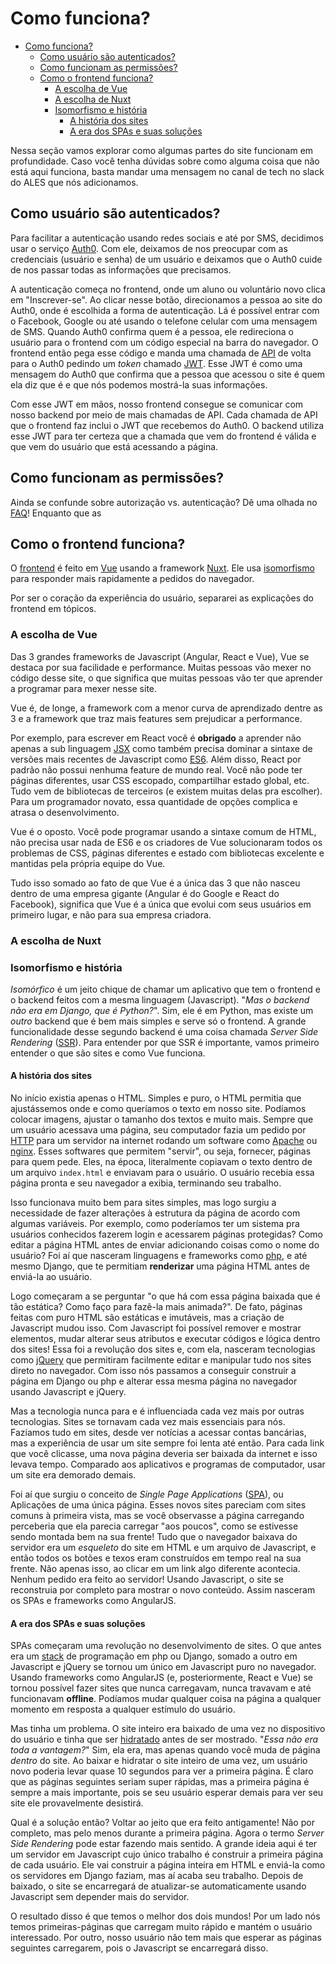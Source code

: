 # Como funciona?

- [Como funciona?](#como-funciona)
  - [Como usuário são autenticados?](#como-usu%c3%a1rio-s%c3%a3o-autenticados)
  - [Como funcionam as permissões?](#como-funcionam-as-permiss%c3%b5es)
  - [Como o frontend funciona?](#como-o-frontend-funciona)
    - [A escolha de Vue](#a-escolha-de-vue)
    - [A escolha de Nuxt](#a-escolha-de-nuxt)
    - [Isomorfismo e história](#isomorfismo-e-hist%c3%b3ria)
      - [A história dos sites](#a-hist%c3%b3ria-dos-sites)
      - [A era dos SPAs e suas soluções](#a-era-dos-spas-e-suas-solu%c3%a7%c3%b5es)

Nessa seção vamos explorar como algumas partes do site funcionam em profundidade. Caso você tenha dúvidas sobre como alguma coisa que não está aqui funciona, basta mandar uma mensagem no canal de tech no slack do ALES que nós adicionamos.

## Como usuário são autenticados?
Para facilitar a autenticação usando redes sociais e até por SMS, decidimos usar o serviço [Auth0](#auth0). Com ele, deixamos de nos preocupar com as credenciais (usuário e senha) de um usuário e deixamos que o Auth0 cuide de nos passar todas as informações que precisamos.

A autenticação começa no frontend, onde um aluno ou voluntário novo clica em "Inscrever-se". Ao clicar nesse botão, direcionamos a pessoa ao site do Auth0, onde é escolhida a forma de autenticação. Lá é possível entrar com o Facebook, Google ou até usando o telefone celular com uma mensagem de SMS. Quando Auth0 confirma quem é a pessoa, ele redireciona o usuário para o frontend com um código especial na barra do navegador. O frontend então pega esse código e manda uma chamada de [API](#api) de volta para o Auth0 pedindo um *token* chamado [JWT](#jwt). Esse JWT é como uma mensagem do Auth0 que confirma que a pessoa que acessou o site é quem ela diz que é e que nós podemos mostrá-la suas informações.

Com esse JWT em mãos, nosso frontend consegue se comunicar com nosso backend por meio de mais chamadas de API. Cada chamada de API que o frontend faz inclui o JWT que recebemos do Auth0. O backend utiliza esse JWT para ter certeza que a chamada que vem do frontend é válida e que vem do usuário que está acessando a página.

## Como funcionam as permissões?
Ainda se confunde sobre autorização vs. autenticação? Dê uma olhada no [FAQ](#qual-a-diferen%c3%a7a-entre-autoriza%c3%a7%c3%a3o-e-autentica%c3%a7%c3%a3o)!
Enquanto que as 

## Como o frontend funciona?
O [frontend](#frontend) é feito em [Vue](#vue) usando a framework [Nuxt](#nuxt). Ele usa [isomorfismo](https://en.wikipedia.org/wiki/Isomorphic_JavaScript) para responder mais rapidamente a pedidos do navegador.

Por ser o coração da experiência do usuário, separarei as explicações do frontend em tópicos.

### A escolha de Vue
Das 3 grandes frameworks de Javascript (Angular, React e Vue), Vue se destaca por sua facilidade e performance. Muitas pessoas vão mexer no código desse site, o que significa que muitas pessoas vão ter que aprender a programar para mexer nesse site.

Vue é, de longe, a framework com a menor curva de aprendizado dentre as 3 e a framework que traz mais features sem prejudicar a performance.

Por exemplo, para escrever em React você é **obrigado** a aprender não apenas a sub linguagem [JSX](https://reactjs.org/docs/introducing-jsx.html) como também precisa dominar a sintaxe de versões mais recentes de Javascript como [ES6](https://www.w3schools.com/js/js_es6.asp). Além disso, React por padrão não possui nenhuma feature de mundo real. Você não pode ter páginas diferentes, usar CSS escopado, compartilhar estado global, etc. Tudo vem de bibliotecas de terceiros (e existem muitas delas pra escolher). Para um programador novato, essa quantidade de opções complica e atrasa o desenvolvimento.

Vue é o oposto. Você pode programar usando a sintaxe comum de HTML, não precisa usar nada de ES6 e os criadores de Vue solucionaram todos os problemas de CSS, páginas diferentes e estado com bibliotecas excelente e mantidas pela própria equipe do Vue. 

Tudo isso somado ao fato de que Vue é a única das 3 que não nasceu dentro de uma empresa gigante (Angular é do Google e React do Facebook), significa que Vue é a única que evolui com seus usuários em primeiro lugar, e não para sua empresa criadora.

### A escolha de Nuxt

### Isomorfismo e história
*Isomórfico* é um jeito chique de chamar um aplicativo que tem o frontend e o backend feitos com a mesma linguagem (Javascript). "*Mas o backend não era em Django, que é Python?*". Sim, ele é em Python, mas existe um *outro* backend que é bem mais simples e serve só o frontend. A grande funcionalidade desse segundo backend é uma coisa chamada *Server Side Rendering* ([SSR](#ssr)). Para entender por que SSR é importante, vamos primeiro entender o que são sites e como Vue funciona.

#### A história dos sites

No início existia apenas o HTML. Simples e puro, o HTML permitia que ajustássemos onde e como queríamos o texto em nosso site. Podíamos colocar imagens, ajustar o tamanho dos textos e muito mais. Sempre que um usuário acessava uma página, seu computador fazia um pedido por [HTTP](#http) para um servidor na internet rodando um software como [Apache](https://httpd.apache.org/) ou [nginx](https://www.nginx.com/). Esses softwares que permitem "servir", ou seja, fornecer, páginas para quem pede. Eles, na época, literalmente copiavam o texto dentro de um arquivo `index.html` e enviavam para o usuário. O usuário recebia essa página pronta e seu navegador a exibia, terminando seu trabalho.

Isso funcionava muito bem para sites simples, mas logo surgiu a necessidade de fazer alterações à estrutura da página de acordo com algumas variáveis. Por exemplo, como poderíamos ter um sistema pra usuários conhecidos fazerem login e acessarem páginas protegidas? Como editar a página HTML antes de enviar adicionando coisas como o nome do usuário? Foi aí que nasceram linguagens e frameworks como [php](https://www.php.net/), e até mesmo Django, que te permitiam **renderizar** uma página HTML antes de enviá-la ao usuário.

Logo começaram a se perguntar "o que há com essa página baixada que é tão estática? Como faço para fazê-la mais animada?". De fato, páginas feitas com puro HTML são estáticas e imutáveis, mas a criação de Javascript mudou isso. Com Javascript foi possível remover e mostrar elementos, mudar alterar seus atributos e executar códigos e lógica dentro dos sites! Essa foi a revolução dos sites e, com ela, nasceram tecnologias como [jQuery](https://jquery.com/) que permitiram facilmente editar e manipular tudo nos sites direto no navegador. Com isso nós passamos a conseguir construir a página em Django ou php e alterar essa mesma página no navegador usando Javascript e jQuery.

Mas a tecnologia nunca para e é influenciada cada vez mais por outras tecnologias. Sites se tornavam cada vez mais essenciais para nós. Fazíamos tudo em sites, desde ver notícias a acessar contas bancárias, mas a experiência de usar um site sempre foi lenta até então. Para cada link que você clicasse, uma nova página deveria ser baixada da internet e isso levava tempo. Comparado aos aplicativos e programas de computador, usar um site era demorado demais.

Foi aí que surgiu o conceito de *Single Page Applications* ([SPA](#spa)), ou Aplicações de uma única página. Esses novos sites pareciam com sites comuns à primeira vista, mas se você observasse a página carregando perceberia que ela parecia carregar "aos poucos", como se estivesse sendo montada bem na sua frente! Tudo que o navegador baixava do servidor era um *esqueleto* do site em HTML e um arquivo de Javascript, e então todos os botões e texos eram construídos em tempo real na sua frente. Não apenas isso, ao clicar em um link algo diferente acontecia. Nenhum pedido era feito ao servidor! Usando Javascript, o site se reconstruia por completo para mostrar o novo conteúdo. Assim nasceram os SPAs e frameworks como AngularJS.

#### A era dos SPAs e suas soluções
SPAs começaram uma revolução no desenvolvimento de sites. O que antes era um [stack](#stack) de programação em php ou Django, somado a outro em Javascript e jQuery se tornou um único em Javascript puro no navegador. Usando frameworks como AngularJS (e, posteriormente, React e Vue) se tornou possível fazer sites que nunca carregavam, nunca travavam e até funcionavam **offline**. Podíamos mudar qualquer coisa na página a qualquer momento em resposta a qualquer estímulo do usuário.

Mas tinha um problema. O site inteiro era baixado de uma vez no dispositivo do usuário e tinha que ser [hidratado](#hidrata%c3%a7%c3%a3o) antes de ser mostrado. "*Essa não era toda a vantagem?*" Sim, ela era, mas apenas quando você muda de página *dentro* do site. Ao baixar e hidratar o site inteiro de uma vez, um usuário novo poderia levar quase 10 segundos para ver a primeira página. É claro que as páginas seguintes seriam super rápidas, mas a primeira página é sempre a mais importante, pois se seu usuário esperar demais para ver seu site ele provavelmente desistirá.

Qual é a solução então? Voltar ao jeito que era feito antigamente! Não por completo, mas pelo menos durante a primeira página. Agora o termo *Server Side Rendering* pode estar fazendo mais sentido. A grande ideia aqui é ter um servidor em Javascript cujo único trabalho é construir a primeira página de cada usuário. Ele vai construir a página inteira em HTML e enviá-la como os servidores em Django faziam, mas aí acaba seu trabalho. Depois de baixado, o site se encarregará de atualizar-se automaticamente usando Javascript sem depender mais do servidor.

O resultado disso é que temos o melhor dos dois mundos! Por um lado nós temos primeiras-páginas que carregam muito rápido e mantém o usuário interessado. Por outro, nosso usuário não tem mais que esperar as páginas seguintes carregarem, pois o Javascript se encarregará disso.
